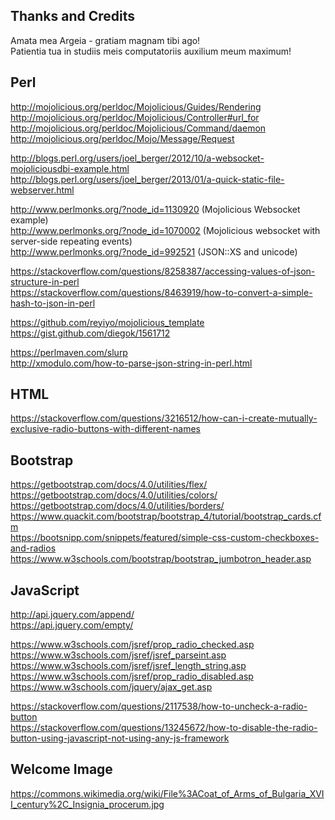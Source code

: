 Thanks and Credits
--------------------------------------------------------------------------------
Amata mea Argeia - gratiam magnam tibi ago!  
Patientia tua in studiis meis computatoriis auxilium meum maximum!  

## Perl
http://mojolicious.org/perldoc/Mojolicious/Guides/Rendering  
http://mojolicious.org/perldoc/Mojolicious/Controller#url_for  
http://mojolicious.org/perldoc/Mojolicious/Command/daemon  
http://mojolicious.org/perldoc/Mojo/Message/Request  

http://blogs.perl.org/users/joel_berger/2012/10/a-websocket-mojoliciousdbi-example.html  
http://blogs.perl.org/users/joel_berger/2013/01/a-quick-static-file-webserver.html  

http://www.perlmonks.org/?node_id=1130920 (Mojolicious Websocket example)  
http://www.perlmonks.org/?node_id=1070002 (Mojolicious websocket with server-side repeating events)  
http://www.perlmonks.org/?node_id=992521 (JSON::XS and unicode)  

https://stackoverflow.com/questions/8258387/accessing-values-of-json-structure-in-perl  
https://stackoverflow.com/questions/8463919/how-to-convert-a-simple-hash-to-json-in-perl  

https://github.com/reyiyo/mojolicious_template  
https://gist.github.com/diegok/1561712  

https://perlmaven.com/slurp  
http://xmodulo.com/how-to-parse-json-string-in-perl.html  

## HTML
https://stackoverflow.com/questions/3216512/how-can-i-create-mutually-exclusive-radio-buttons-with-different-names  

## Bootstrap
https://getbootstrap.com/docs/4.0/utilities/flex/  
https://getbootstrap.com/docs/4.0/utilities/colors/  
https://getbootstrap.com/docs/4.0/utilities/borders/  
https://www.quackit.com/bootstrap/bootstrap_4/tutorial/bootstrap_cards.cfm  
https://bootsnipp.com/snippets/featured/simple-css-custom-checkboxes-and-radios  
https://www.w3schools.com/bootstrap/bootstrap_jumbotron_header.asp  

## JavaScript
http://api.jquery.com/append/  
https://api.jquery.com/empty/  

https://www.w3schools.com/jsref/prop_radio_checked.asp  
https://www.w3schools.com/jsref/jsref_parseint.asp  
https://www.w3schools.com/jsref/jsref_length_string.asp  
https://www.w3schools.com/jsref/prop_radio_disabled.asp  
https://www.w3schools.com/jquery/ajax_get.asp  

https://stackoverflow.com/questions/2117538/how-to-uncheck-a-radio-button  
https://stackoverflow.com/questions/13245672/how-to-disable-the-radio-button-using-javascript-not-using-any-js-framework  

## Welcome Image
https://commons.wikimedia.org/wiki/File%3ACoat_of_Arms_of_Bulgaria_XVII_century%2C_Insignia_procerum.jpg  
